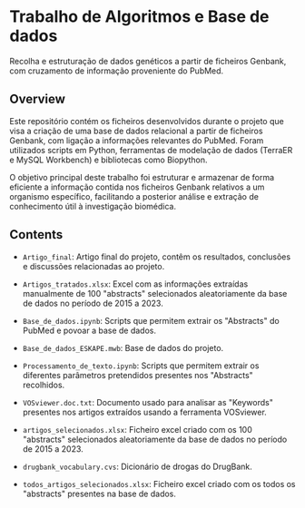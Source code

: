 # Trabalho de Algoritmos e Base de dados
Recolha e estruturação de dados genéticos a partir de ficheiros Genbank, com cruzamento de informação proveniente do PubMed.

## Overview

Este repositório contém os ficheiros desenvolvidos durante o projeto que visa a criação de uma base de dados relacional a partir de ficheiros Genbank, com ligação a informações relevantes do PubMed. 
Foram utilizados scripts em Python, ferramentas de modelação de dados (TerraER e MySQL Workbench) e bibliotecas como Biopython.

O objetivo principal deste trabalho foi estruturar e armazenar de forma eficiente a informação contida nos ficheiros Genbank relativos a um organismo específico, facilitando a posterior análise e extração de conhecimento útil à investigação biomédica.




## Contents

  - `Artigo_final`: Artigo final do projeto, contêm os resultados, conclusões e discussões relacionadas ao projeto.

  - `Artigos_tratados.xlsx`: Excel com as informações extraídas manualmente de 100 "abstracts" selecionados aleatoriamente da base de dados no período de 2015 a 2023.

  - `Base_de_dados.ipynb`: Scripts que permitem extrair os "Abstracts" do PubMed e povoar a base de dados.

  - `Base_de_dados_ESKAPE.mwb`: Base de dados do projeto.

  - `Processamento_de_texto.ipynb`: Scripts que permitem extrair os diferentes parâmetros pretendidos presentes nos "Abstracts" recolhidos.

  - `VOSviewer.doc.txt`: Documento usado para analisar as "Keywords" presentes nos artigos extraídos usando a ferramenta VOSviewer.
  
  - `artigos_selecionados.xlsx`: Ficheiro excel criado com os 100 "abstracts" selecionados aleatoriamente da base de dados no período de 2015 a 2023.

  - `drugbank_vocabulary.cvs`: Dicionário de drogas do DrugBank.
  
  - `todos_artigos_selecionados.xlsx`: Ficheiro excel criado com os todos os "abstracts" presentes na base de dados.
